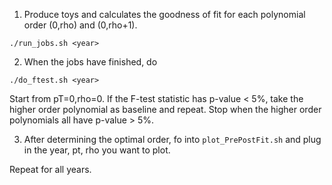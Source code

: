 1. Produce toys and calculates the goodness of fit for each polynomial order (0,rho) and (0,rho+1). 

```
./run_jobs.sh <year>
```

2. When the jobs have finished, do
``` 
./do_ftest.sh <year>
```

Start from pT=0,rho=0. If the F-test statistic has p-value < 5%, take the higher order polynomial as baseline and repeat. Stop when the higher order polynomials all have p-value > 5%. 

3. After determining the optimal order, fo into `plot_PrePostFit.sh` and plug in the year, pt, rho you want to plot. 

Repeat for all years.